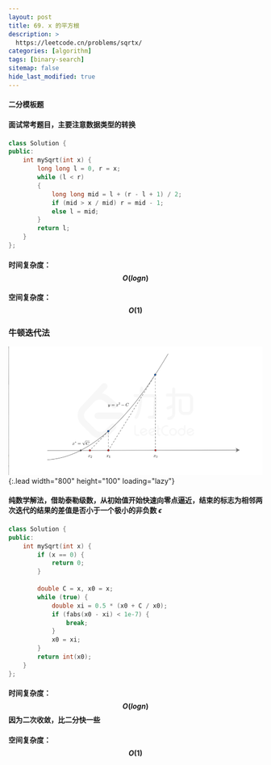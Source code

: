 ```yaml
---
layout: post
title: 69. x 的平方根
description: >
  https://leetcode.cn/problems/sqrtx/
categories: [algorithm]
tags: [binary-search]
sitemap: false
hide_last_modified: true
---
```


#### 二分模板题

#### 面试常考题目，主要注意数据类型的转换

```c++
class Solution {
public:
    int mySqrt(int x) {
        long long l = 0, r = x;
        while (l < r)
        {
            long long mid = l + (r - l + 1) / 2;
            if (mid > x / mid) r = mid - 1;
            else l = mid;
        }
        return l;
    }
};
```

#### 时间复杂度：$$ O(logn) $$

#### 空间复杂度：$$ O(1) $$



### 牛顿迭代法

![Snipaste_2022-06-20_10-47-56](../../assets/img/blog/Snipaste_2022-06-20_10-47-56.png){:.lead width="800" height="100" loading="lazy"}

#### 纯数学解法，借助泰勒级数，从初始值开始快速向零点逼近，结束的标志为相邻两次迭代的结果的差值是否小于一个极小的非负数 *ϵ*

```c++
class Solution {
public:
    int mySqrt(int x) {
        if (x == 0) {
            return 0;
        }

        double C = x, x0 = x;
        while (true) {
            double xi = 0.5 * (x0 + C / x0);
            if (fabs(x0 - xi) < 1e-7) {
                break;
            }
            x0 = xi;
        }
        return int(x0);
    }
};
```

#### 时间复杂度：$$ O(logn) $$ 因为二次收敛，比二分快一些 

#### 空间复杂度：$$ O(1) $$
